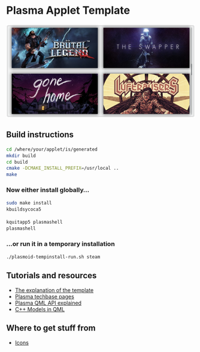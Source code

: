 Plasma Applet Template
======================

![Screenshot](/screenshot.png?raw=true)

Build instructions
------------------

```bash
cd /where/your/applet/is/generated
mkdir build
cd build
cmake -DCMAKE_INSTALL_PREFIX=/usr/local ..
make
```

### Now either install globally…

```bash
sudo make install
kbuildsycoca5

kquitapp5 plasmashell
plasmashell
```

### …or run it in a temporary installation

```bash
./plasmoid-tempinstall-run.sh steam
```

Tutorials and resources
-----------------------
* [The explanation of the template](https://techbase.kde.org/Development/Tutorials/Plasma2/QML2/GettingStarted)
* [Plasma techbase pages](http://techbase.kde.org/Projects/Plasma2)
* [Plasma QML API explained](http://techbase.kde.org/Development/Tutorials/Plasma2/QML2/API)
* [C++ Models in QML](http://qt-project.org/doc/qt-5/qtquick-modelviewsdata-cppmodels.html)


Where to get stuff from
-----------------------
* [Icons](http://forums.steampowered.com/forums/showthread.php?t=3128676)
